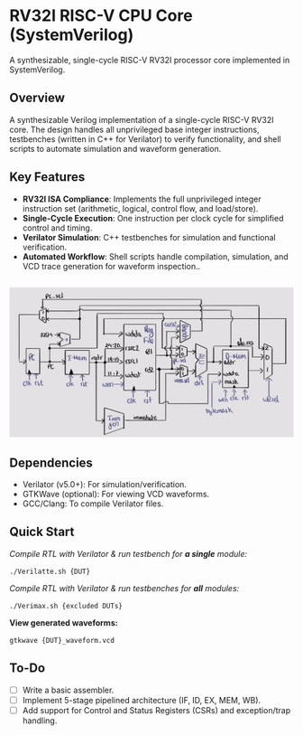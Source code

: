 # RV32I RISC-V CPU Core (SystemVerilog)
A synthesizable, single-cycle RISC-V RV32I processor core implemented in SystemVerilog.
## Overview
A synthesizable Verilog implementation of a single-cycle RISC-V RV32I core. The design handles all unprivileged base integer instructions, testbenches (written in C++ for Verilator) to verify functionality, and shell scripts to automate simulation and waveform generation.

## Key Features 
- **RV32I ISA Compliance**: Implements the full unprivileged integer instruction set (arithmetic, logical, control flow, and load/store).
- **Single-Cycle Execution**: One instruction per clock cycle for simplified control and timing.
- **Verilator Simulation**: C++ testbenches for simulation and functional verification.
- **Automated Workflow**: Shell scripts handle compilation, simulation, and VCD trace generation for waveform inspection..

## 
![Single-cycle datapath](/img/Single_Cycle_Datapath.jpg)

## Dependencies
- Verilator (v5.0+): For simulation/verification.
- GTKWave (optional): For viewing VCD waveforms.
- GCC/Clang: To compile Verilator files.

## Quick Start
*Compile RTL with Verilator & run testbench for **a single** module:*
```
./Verilatte.sh {DUT}
```
*Compile RTL with Verilator & run testbenches for **all** modules:*
```
./Verimax.sh {excluded DUTs}
```

**View generated waveforms:**
```
gtkwave {DUT}_waveform.vcd
```

## To-Do
- [ ] Write a basic assembler.
- [ ] Implement 5-stage pipelined architecture (IF, ID, EX, MEM, WB).
- [ ] Add support for Control and Status Registers (CSRs) and exception/trap handling.
